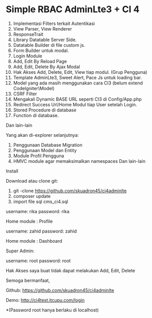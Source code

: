 # Simple RBAC AdminLte3 + CI 4 

1. Implementasi Filters terkait Autentikasi
2. View Parser, View Renderer
3. ResponseTrait
4. Library Datatable Server Side.
5. Datatable Builder di file custom js.
6. Form Builder untuk modal.
7. Login Module
8. Add, Edit By Reload Page
9. Add, Edit, Delete By Ajax Modal
10. Hak Akses Add, Delete, Edit, View tiap modul. (Grup Pengguna)
11. Template AdminLte3, Sweet Alert, Pace Js untuk loading bar.
12. Model yang ada masih menggunakan cara CI3 (belum extend CodeIgniter\Model)
13. CSRF Filter
14. Mengakali Dynamic BASE URL seperti CI3 di Config/App.php
15. Redirect Success Url/Home Modul tiap User setelah Login.
16. Stored Procedure di database
17. Function di database.

Dan lain-lain

Yang akan di-explorer selanjutnya:

1. Penggunaan Database Migration
2. Penggunaan Model dan Entity
3. Module Profil Pengguna
4. HMVC module agar memaksimalkan namespaces
Dan lain-lain

Install

Download atau clone git:

1. git -clone https://github.com/skuadron45/ci4adminlte
2. composer update
3. import file sql cms_ci4.sql

username: rika
password: rika

Home module : Profile

username: zahid
password: zahid

Home module : Dashboard

Super Admin:

username: root
password: root

Hak Akses saya buat tidak dapat melakukan Add, Edit, Delete

Semoga bermanfaat,

Github:
https://github.com/skuadron45/ci4adminlte

Demo:
http://ci4test.itcupu.com/login


*(Password root hanya berlaku di localhost)